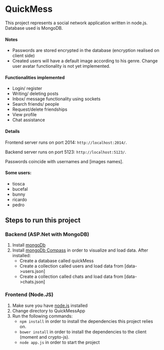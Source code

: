 # QuickMess

This project represents a social network application written in node.js.
Database used is MongoDB. 

#### Notes
* Passwords are stored encrypted in the database (encryption realised on client side)
* Created users will have a default image according to his genre. Change user avatar functionality is not yet implemented.

#### Functionalities implemented
* Login/ register
* Writing/ deleting posts
* Inbox/ message functionality using sockets
* Search friends/ people
* Request/delete friendships
* View profile
* Chat assistance

#### Details
Frontend server runs on port 2014: ```http://localhost:2014/```.

Backend server runs on port 5123: ```http://localhost:5123/```.


Passwords coincide with usernames and [images names].

#### Some users:
- tiosca
- bucefal
- bunny
- ricardo
- pedro

## Steps to run this project
### Backend (ASP.Net with MongoDB)

1. Install [mongoDb](https://docs.mongodb.com/manual/administration/install-community/)
2. Install [mongoDb Compass](https://www.mongodb.com/products/compass) in order to visualize and load data. After installed:
    * Create a database called quickMess
    * Create a collection called users and load data from [data->users.json]
    * Create a collection called chats and load data from [data->chats.json]

### Frontend (Node.JS)
1. Make sure you have [node.js](https://nodejs.org/en/) installed
2. Change directory to QuickMessApp
3. Run the following commands:
    * ```npm install``` in order to install the dependencies this project relies on.
    * ```bower install``` in order to install the dependencies to the client  (moment and crypto-js).
    * ```node app.js``` in order to start the project

